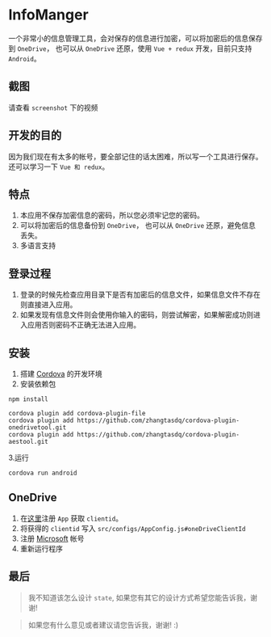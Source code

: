 InfoManger
===
一个非常小的信息管理工具，会对保存的信息进行加密，可以将加密后的信息保存到 `OneDrive`，
也可以从 `OneDrive` 还原，使用 `Vue + redux` 开发，目前只支持 `Android`。

截图
---
请查看 `screenshot` 下的视频

开发的目的
---
因为我们现在有太多的帐号，要全部记住的话太困难，所以写一个工具进行保存。还可以学习一下 `Vue 和 redux`。

特点
---
1. 本应用不保存加密信息的密码，所以您必须牢记您的密码。
2. 可以将加密后的信息备份到 `OneDrive`， 也可以从 `OneDrive` 还原，避免信息丢失。
3. 多语言支持

登录过程
---
1. 登录的时候先检查应用目录下是否有加密后的信息文件，如果信息文件不存在则直接进入应用。
2. 如果发现有信息文件则会使用你输入的密码，则尝试解密，如果解密成功则进入应用否则密码不正确无法进入应用。

安装
---

1. 搭建 [Cordova](http://cordova.apache.org/#getstarted) 的开发环境
2. 安装依赖包

```shell
npm install

cordova plugin add cordova-plugin-file
cordova plugin add https://github.com/zhangtasdq/cordova-plugin-onedrivetool.git
cordova plugin add https://github.com/zhangtasdq/cordova-plugin-aestool.git

```

 3.运行

```shell
cordova run android
```


OneDrive
---
1. 在[这里](https://dev.onedrive.com/app-registration.htm#register-your-app-for-onedrive)注册 `App` 获取 `clientid`。
2. 将获得的 `clientid` 写入 `src/configs/AppConfig.js#oneDriveClientId`
3. 注册 [Microsoft](https://account.microsoft.com) 帐号
4. 重新运行程序

最后
---
>我不知道该怎么设计 `state`, 如果您有其它的设计方式希望您能告诉我，谢谢!

>如果您有什么意见或者建议请您告诉我，谢谢! :)
